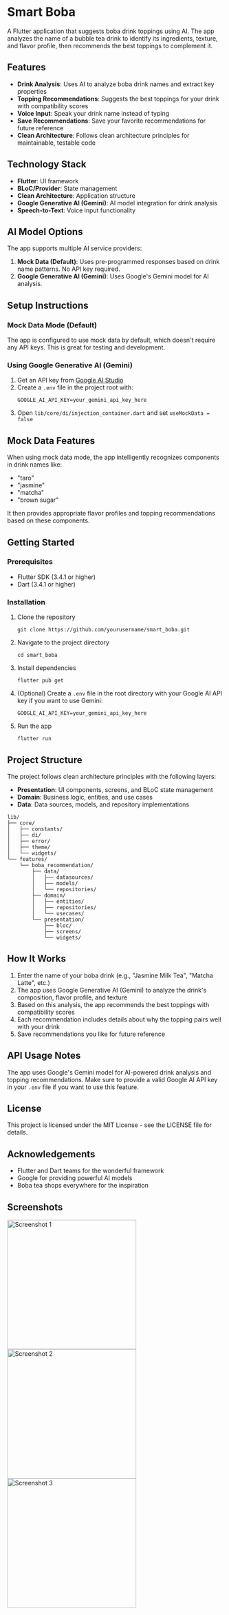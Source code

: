 # Smart Boba

A Flutter application that suggests boba drink toppings using AI. The app analyzes the name of a bubble tea drink to identify its ingredients, texture, and flavor profile, then recommends the best toppings to complement it.

## Features

- **Drink Analysis**: Uses AI to analyze boba drink names and extract key properties
- **Topping Recommendations**: Suggests the best toppings for your drink with compatibility scores
- **Voice Input**: Speak your drink name instead of typing
- **Save Recommendations**: Save your favorite recommendations for future reference
- **Clean Architecture**: Follows clean architecture principles for maintainable, testable code

## Technology Stack

- **Flutter**: UI framework
- **BLoC/Provider**: State management
- **Clean Architecture**: Application structure
- **Google Generative AI (Gemini)**: AI model integration for drink analysis
- **Speech-to-Text**: Voice input functionality

## AI Model Options

The app supports multiple AI service providers:

1. **Mock Data (Default)**: Uses pre-programmed responses based on drink name patterns. No API key required.
2. **Google Generative AI (Gemini)**: Uses Google's Gemini model for AI analysis.

## Setup Instructions

### Mock Data Mode (Default)

The app is configured to use mock data by default, which doesn't require any API keys. This is great for testing and development.

### Using Google Generative AI (Gemini)

1. Get an API key from [Google AI Studio](https://makersuite.google.com/app/apikey)
2. Create a `.env` file in the project root with:
   ```
   GOOGLE_AI_API_KEY=your_gemini_api_key_here
   ```
3. Open `lib/core/di/injection_container.dart` and set `useMockData = false`

## Mock Data Features

When using mock data mode, the app intelligently recognizes components in drink names like:
- "taro"
- "jasmine"
- "matcha" 
- "brown sugar"

It then provides appropriate flavor profiles and topping recommendations based on these components.

## Getting Started

### Prerequisites

- Flutter SDK (3.4.1 or higher)
- Dart (3.4.1 or higher)

### Installation

1. Clone the repository
   ```
   git clone https://github.com/yourusername/smart_boba.git
   ```

2. Navigate to the project directory
   ```
   cd smart_boba
   ```

3. Install dependencies
   ```
   flutter pub get
   ```

4. (Optional) Create a `.env` file in the root directory with your Google AI API key if you want to use Gemini:
   ```
   GOOGLE_AI_API_KEY=your_gemini_api_key_here
   ```

5. Run the app
   ```
   flutter run
   ```

## Project Structure

The project follows clean architecture principles with the following layers:

- **Presentation**: UI components, screens, and BLoC state management
- **Domain**: Business logic, entities, and use cases
- **Data**: Data sources, models, and repository implementations

```
lib/
├── core/
│   ├── constants/
│   ├── di/
│   ├── error/
│   ├── theme/
│   └── widgets/
└── features/
    └── boba_recommendation/
        ├── data/
        │   ├── datasources/
        │   ├── models/
        │   └── repositories/
        ├── domain/
        │   ├── entities/
        │   ├── repositories/
        │   └── usecases/
        └── presentation/
            ├── bloc/
            ├── screens/
            └── widgets/
```

## How It Works

1. Enter the name of your boba drink (e.g., "Jasmine Milk Tea", "Matcha Latte", etc.)
2. The app uses Google Generative AI (Gemini) to analyze the drink's composition, flavor profile, and texture
3. Based on this analysis, the app recommends the best toppings with compatibility scores
4. Each recommendation includes details about why the topping pairs well with your drink
5. Save recommendations you like for future reference

## API Usage Notes

The app uses Google's Gemini model for AI-powered drink analysis and topping recommendations. Make sure to provide a valid Google AI API key in your `.env` file if you want to use this feature.

## License

This project is licensed under the MIT License - see the LICENSE file for details.

## Acknowledgements

- Flutter and Dart teams for the wonderful framework
- Google for providing powerful AI models
- Boba tea shops everywhere for the inspiration

## Screenshots

<img src="assets/images/screenshot01.png" alt="Screenshot 1" width="300"/>
<img src="assets/images/screenshot02.png" alt="Screenshot 2" width="300"/>
<img src="assets/images/screenshot03.png" alt="Screenshot 3" width="300"/>
